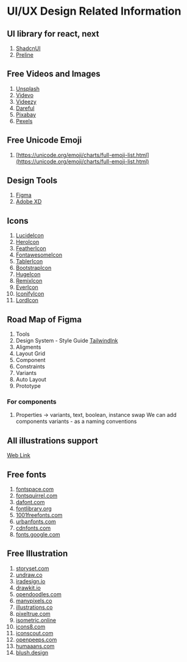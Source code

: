 # UI/UX Design Related Information

## UI library for react, next
1. [ShadcnUI](https://ui.shadcn.com/)
2. [Preline](https://preline.co/index.html)

## Free Videos and Images
1. [Unsplash](https://unsplash.com/)
2. [Videvo](https://www.videvo.net/)
3. [Videezy](https://www.videezy.com/)
4. [Dareful](https://dareful.com/)
5. [Pixabay](https://pixabay.com/)
6. [Pexels](https://www.pexels.com/)

## Free Unicode Emoji
1. [https://unicode.org/emoji/charts/full-emoji-list.html](https://unicode.org/emoji/charts/full-emoji-list.html)

## Design Tools
1. [Figma](https://www.figma.com/)
2. [Adobe XD](https://www.adobe.com/products/xd.html)

## Icons
1. [LucideIcon](https://lucide.dev/icons/)
2. [HeroIcon](https://heroicons.com/)
3. [FeatherIcon](https://feathericons.com/)
4. [FontawesomeIcon](https://fontawesome.com/icons)
5. [TablerIcon](https://tabler.io/icons)
6. [BootstrapIcon](https://icons.getbootstrap.com/)
7. [HugeIcon](https://hugeicons.com/icons?style=Stroke&type=Rounded)
8. [RemixIcon](https://remixicon.com/)
9. [EverIcon](http://www.evericons.com/)
10. [IconifyIcon](https://iconify.design/)
11. [LordIcon](https://lordicon.com/icons)

## Road Map of Figma
1. Tools
2. Design System - Style Guide [TailwindInk](https://tailwind.ink/)
4. Aligments
5. Layout Grid
6. Component
7. Constraints
8. Variants
9. Auto Layout
10. Prototype

### For components
1. Properties -> variants, text, boolean, instance swap
   We can add components variants - as a naming conventions

## All illustrations support
[Web Link](https://bluevertigo.com.ar/)

## Free fonts
1. [fontspace.com](http://fontspace.com)
2. [fontsquirrel.com](http://fontsquirrel.com)
3. [dafont.com](http://dafont.com)
4. [fontlibrary.org](http://fontlibrary.org)
5. [1001freefonts.com](http://1001freefonts.com)
6. [urbanfonts.com](http://urbanfonts.com)
7. [cdnfonts.com](http://cdnfonts.com)
8. [fonts.google.com](http://fonts.google.com)

## Free Illustration
1. [storyset.com](https://storyset.com)
2. [undraw.co](https://undraw.co/)
3. [iradesign.io](https://iradesign.io/)
4. [drawkit.io](https://drawkit.io/)
5. [opendoodles.com](https://www.opendoodles.com/)
6. [manypixels.co](https://www.manypixels.co/)
7. [illustrations.co](https://illustrations.co/)
8. [pixeltrue.com](https://www.pixeltrue.com/)
9. [isometric.online](https://isometric.online/)
10. [icons8.com](https://icons8.com/)
11. [iconscout.com](https://iconscout.com/)
12. [openpeeps.com](https://www.openpeeps.com/)
13. [humaaans.com](https://www.humaaans.com/)
14. [blush.design](https://blush.design/)
